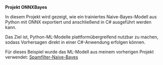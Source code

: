 **Projekt ONNXBayes**

In diesem Projekt wird gezeigt, wie ein trainiertes Naive-Bayes-Modell aus Python mit ONNX exportiert und anschließend in C# ausgeführt werden kann.

Das Ziel ist, Python-ML-Modelle plattformübergreifend nutzbar zu machen, sodass Vorhersagen direkt in einer C#-Anwendung erfolgen können.

Für dieses Beispiel wurde das ML-Modell aus meinem vorherigen Projekt verwendet: [Spamfilter-Naive-Bayes](https://github.com/Juljano/Spamfilter-Naive-Bayes)

